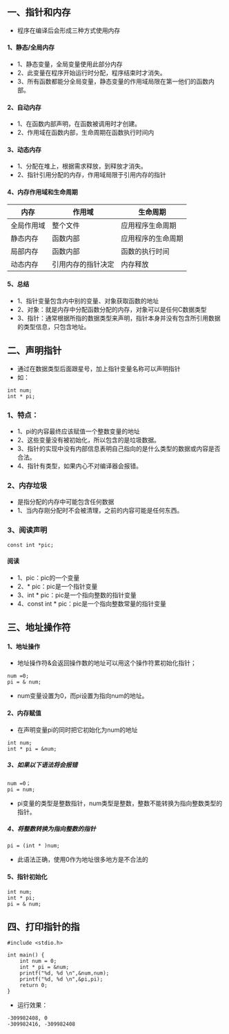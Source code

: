 ## 一、指针和内存
* 程序在编译后会形成三种方式使用内存

#### 1、静态/全局内存
* 1、静态变量，全局变量使用此部分内存
* 2、此变量在程序开始运行时分配，程序结束时才消失。
* 3、所有函数都能分全局变量，静态变量的作用域局限在第一他们的函数内部。

#### 2、自动内存
* 1、在函数内部声明，在函数被调用时才创建。
* 2、作用域在函数内部，生命周期在函数执行时间内

#### 3、动态内存
* 1、分配在堆上，根据需求释放，到释放才消失。
* 2、指针引用分配的内存，作用域局限于引用内存的指针

#### 4、内存作用域和生命周期
内存 | 作用域 | 生命周期
----|------|----
全局作用域 | 整个文件  | 应用程序生命周期
静态内存 | 函数内部  | 应用程序的生命周期
局部内存 | 函数内部  | 函数的执行时间
动态内存 | 引用内存的指针决定  | 内存释放

#### 5、总结
* 1、指针变量包含内中别的变量、对象获取函数的地址
* 2、对象：就是内存中分配函数分配的内存，对象可以是任何C数据类型
* 3、指针：通常根据所指的数据类型来声明，指针本身并没有包含所引用数据的类型信息，只包含地址。

## 二、声明指针
* 通过在数据类型后面跟星号，加上指针变量名称可以声明指针
* 如： 
```
int num;
int * pi;
```
### 1、特点：
* 1、pi的内容最终应该赋值一个整数变量的地址
* 2、这些变量没有被初始化，所以包含的是垃圾数据。
* 3、指针的实现中没有内部信息表明自己指向的是什么类型的数据或内容是否合法。
* 4、指针有类型，如果内心不对编译器会报错。

### 2、内存垃圾
* 是指分配的内存中可能包含任何数据
* 1、当内存刚分配时不会被清理，之前的内容可能是任何东西。

### 3、阅读声明
```
const int *pic;
```
#### 阅读
* 1、pic：pic的一个变量
* 2、* pic：pic是一个指针变量
* 3、int * pic：pic是一个指向整数的指针变量
* 4、const int * pic：pic是一个指向整数常量的指针变量

## 三、地址操作符
#### 1、地址操作 
* 地址操作符&会返回操作数的地址可以用这个操作符累初始化指针；

```
num =0;
pi = & num;
```
* num变量设置为0，而pi设置为指向num的地址。

#### 2、内存赋值
* 在声明变量pi的同时把它初始化为num的地址
```
int num;
int * pi = &num;
```
##### 3、如果以下语法将会报错
```
num =0；
pi = num;
```
* pi变量的类型是整数指针，num类型是整数，整数不能转换为指向整数类型的指针。

##### 4、将整数转换为指向整数的指针
```
pi = (int * )num;
```
* 此语法正确，使用0作为地址很多地方是不合法的

#### 5、指针初始化
```
int num;
int * pi;
pi = & num;
```
## 四、打印指针的指
```
#include <stdio.h>

int main() {
    int num = 0;
    int * pi = &num;
    printf("%d, %d \n",&num,num);
    printf("%d, %d \n",&pi,pi);
    return 0;
}
```
* 运行效果：
```
-309982408, 0 
-309982416, -309982408 
```
